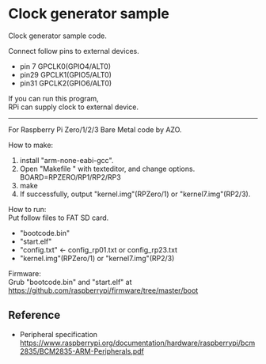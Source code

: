 Clock generator sample
======================

Clock generator sample code.  

Connect follow pins to external devices.  
* pin 7 GPCLK0(GPIO4/ALT0)  
* pin29 GPCLK1(GPIO5/ALT0)  
* pin31 GPCLK2(GPIO6/ALT0)  

If you can run this program,  
RPi can supply clock to external device.  

-----

For Raspberry Pi Zero/1/2/3 Bare Metal code by AZO.  

How to make:  
1. install "arm-none-eabi-gcc".  
2. Open "Makefile " with texteditor, and change options.  
BOARD=RPZERO/RP1/RP2/RP3  
3. make  
4. If successfully, output "kernel.img"(RPZero/1) or "kernel7.img"(RP2/3).  

How to run:  
Put follow files to FAT SD card.  
* "bootcode.bin"  
* "start.elf"  
* "config.txt" &lt;- config_rp01.txt or config_rp23.txt  
* "kernel.img"(RPZero/1) or "kernel7.img"(RP2/3)  

Firmware:  
Grub "bootcode.bin" and "start.elf" at  
https://github.com/raspberrypi/firmware/tree/master/boot  

Reference
---------
- Peripheral specification  
https://www.raspberrypi.org/documentation/hardware/raspberrypi/bcm2835/BCM2835-ARM-Peripherals.pdf  

